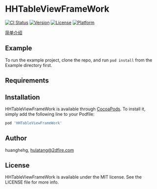 # HHTableViewFrameWork

[![CI Status](https://img.shields.io/travis/huanghehg/HHTableViewFrameWork.svg?style=flat)](https://travis-ci.org/huanghehg/HHTableViewFrameWork)
[![Version](https://img.shields.io/cocoapods/v/HHTableViewFrameWork.svg?style=flat)](https://cocoapods.org/pods/HHTableViewFrameWork)
[![License](https://img.shields.io/cocoapods/l/HHTableViewFrameWork.svg?style=flat)](https://cocoapods.org/pods/HHTableViewFrameWork)
[![Platform](https://img.shields.io/cocoapods/p/HHTableViewFrameWork.svg?style=flat)](https://cocoapods.org/pods/HHTableViewFrameWork)

[简单介绍](https://huanghehg.github.io/2018/09/15/tableView/)

## Example

To run the example project, clone the repo, and run `pod install` from the Example directory first.

## Requirements

## Installation

HHTableViewFrameWork is available through [CocoaPods](https://cocoapods.org). To install
it, simply add the following line to your Podfile:

```ruby
pod 'HHTableViewFrameWork'
```

## Author

huanghehg, hulatang@2dfire.com

## License

HHTableViewFrameWork is available under the MIT license. See the LICENSE file for more info.
